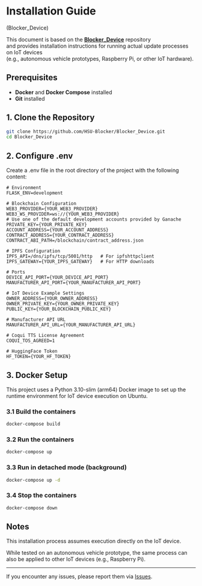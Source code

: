# Installation Guide
 (Blocker_Device)

This document is based on the **[Blocker_Device](https://github.com/HSU-Blocker/Blocker_Device)** repository  
and provides installation instructions for running actual update processes on IoT devices  
(e.g., autonomous vehicle prototypes, Raspberry Pi, or other IoT hardware).  

## Prerequisites
- **Docker** and **Docker Compose** installed  
- **Git** installed  

## 1. Clone the Repository

```sh
git clone https://github.com/HSU-Blocker/Blocker_Device.git
cd Blocker_Device
```

## 2. Configure .env

Create a .env file in the root directory of the project with the following content:

```
# Environment
FLASK_ENV=development

# Blockchain Configuration
WEB3_PROVIDER={YOUR_WEB3_PROVIDER}
WEB3_WS_PROVIDER=ws://{YOUR_WEB3_PROVIDER}
# Use one of the default development accounts provided by Ganache
PRIVATE_KEY={YOUR_PRIVATE_KEY}
ACCOUNT_ADDRESS={YOUR_ACCOUNT_ADDRESS}
CONTRACT_ADDRESS={YOUR_CONTRACT_ADDRESS}
CONTRACT_ABI_PATH=/blockchain/contract_address.json

# IPFS Configuration
IPFS_API=/dns/ipfs/tcp/5001/http   # For ipfshttpclient
IPFS_GATEWAY={YOUR_IPFS_GATEWAY}   # For HTTP downloads

# Ports
DEVICE_API_PORT={YOUR_DEVICE_API_PORT}
MANUFACTURER_API_PORT={YOUR_MANUFACTURER_API_PORT}

# IoT Device Example Settings
OWNER_ADDRESS={YOUR_OWNER_ADDRESS}
OWNER_PRIVATE_KEY={YOUR_OWNER_PRIVATE_KEY}
PUBLIC_KEY={YOUR_BLOCKCHAIN_PUBLIC_KEY}

# Manufacturer API URL
MANUFACTURER_API_URL={YOUR_MANUFACTURER_API_URL}

# Coqui TTS License Agreement
COQUI_TOS_AGREED=1

# HuggingFace Token
HF_TOKEN={YOUR_HF_TOKEN}
```


## 3. Docker Setup

This project uses a Python 3.10-slim (arm64) Docker image to set up
the runtime environment for IoT device execution on Ubuntu.

### 3.1 Build the containers
```sh
docker-compose build
```

### 3.2 Run the containers
```sh
docker-compose up
```

### 3.3 Run in detached mode (background)
```sh
docker-compose up -d
```

### 3.4 Stop the containers
```sh
docker-compose down
```

## Notes

This installation process assumes execution directly on the IoT device.

While tested on an autonomous vehicle prototype, the same process can also be applied
to other IoT devices (e.g., Raspberry Pi).

---

If you encounter any issues, please report them via [Issues](https://github.com/HSU-Blocker/Blocker_Device/issues).
